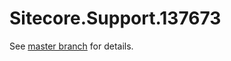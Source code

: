 # Sitecore.Support.137673

See [master branch](https://github.com/sitecoresupport/Sitecore.Support.137673) for details.